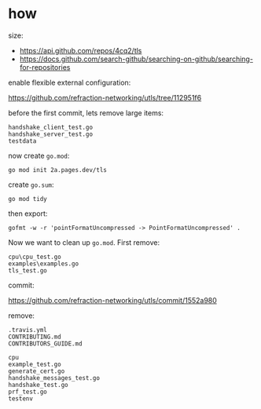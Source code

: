 # how

size:

- https://api.github.com/repos/4cq2/tls
- https://docs.github.com/search-github/searching-on-github/searching-for-repositories

enable flexible external configuration:

https://github.com/refraction-networking/utls/tree/112951f6

before the first commit, lets remove large items:

~~~
handshake_client_test.go
handshake_server_test.go
testdata
~~~

now create `go.mod`:

~~~
go mod init 2a.pages.dev/tls
~~~

create `go.sum`:

~~~
go mod tidy
~~~

then export:

~~~
gofmt -w -r 'pointFormatUncompressed -> PointFormatUncompressed' .
~~~

Now we want to clean up `go.mod`. First remove:

~~~
cpu\cpu_test.go
examples\examples.go
tls_test.go
~~~

commit:

https://github.com/refraction-networking/utls/commit/1552a980

remove:

~~~
.travis.yml
CONTRIBUTING.md
CONTRIBUTORS_GUIDE.md

cpu
example_test.go
generate_cert.go
handshake_messages_test.go
handshake_test.go
prf_test.go
testenv
~~~
